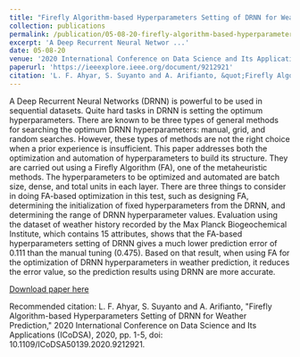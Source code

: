 ```yaml
---
title: "Firefly Algorithm-based Hyperparameters Setting of DRNN for Weather Prediction, "
collection: publications
permalink: /publication/05-08-20-firefly-algorithm-based-hyperparameters-setting-of-drnn-for-weather-prediction,-
excerpt: 'A Deep Recurrent Neural Networ ...'
date: 05-08-20
venue: '2020 International Conference on Data Science and Its Applications (ICoDSA)'
paperurl: 'https://ieeexplore.ieee.org/document/9212921'
citation: 'L. F. Ahyar, S. Suyanto and A. Arifianto, &quot;Firefly Algorithm-based Hyperparameters Setting of DRNN for Weather Prediction,&quot; 2020 International Conference on Data Science and Its Applications (ICoDSA), 2020, pp. 1-5, doi: 10.1109/ICoDSA50139.2020.9212921.'
---
```

A Deep Recurrent Neural Networks (DRNN) is powerful to be used in sequential datasets. Quite hard tasks in DRNN is setting the optimum hyperparameters. There are known to be three types of general methods for searching the optimum DRNN hyperparameters: manual, grid, and random searches. However, these types of methods are not the right choice when a prior experience is insufficient. This paper addresses both the optimization and automation of hyperparameters to build its structure. They are carried out using a Firefly Algorithm (FA), one of the metaheuristic methods. The hyperparameters to be optimized and automated are batch size, dense, and total units in each layer. There are three things to consider in doing FA-based optimization in this test, such as designing FA, determining the initialization of fixed hyperparameters from the DRNN, and determining the range of DRNN hyperparameter values. Evaluation using the dataset of weather history recorded by the Max Planck Biogeochemical Institute, which contains 15 attributes, shows that the FA-based hyperparameters setting of DRNN gives a much lower prediction error of 0.111 than the manual tuning (0.475). Based on that result, when using FA for the optimization of DRNN hyperparameters in weather prediction, it reduces the error value, so the prediction results using DRNN are more accurate.

[Download paper here](https://drive.google.com/file/d/1JvKNaxlUlQiaTkmkaxnKpXK5BuXj6A1v/view)

Recommended citation: L. F. Ahyar, S. Suyanto and A. Arifianto, "Firefly Algorithm-based Hyperparameters Setting of DRNN for Weather Prediction," 2020 International Conference on Data Science and Its Applications (ICoDSA), 2020, pp. 1-5, doi: 10.1109/ICoDSA50139.2020.9212921.